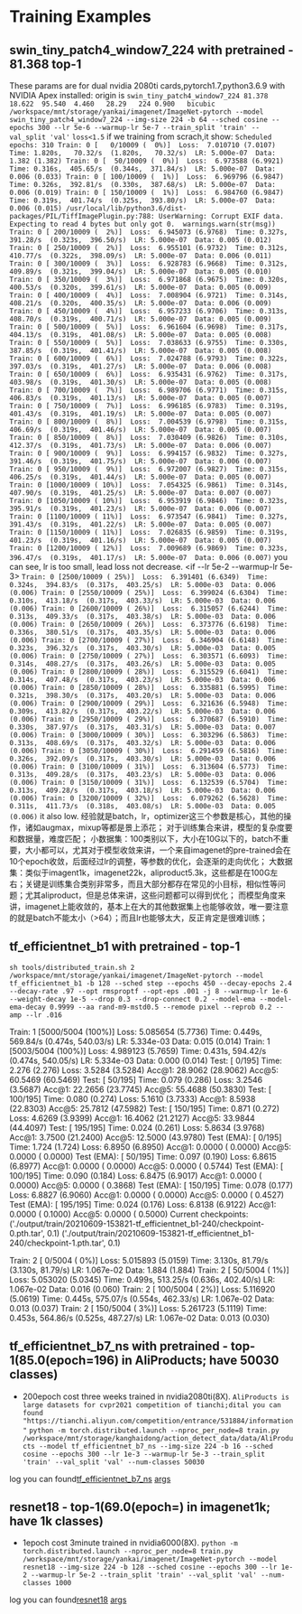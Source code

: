 # Training Examples

## swin_tiny_patch4_window7_224 with pretrained - 81.368 top-1
These params are for dual nvidia 2080ti cards,pytorch1.7,python3.6.9 with NVIDIA Apex installed:
origin is `swin_tiny_patch4_window7_224	81.378	18.622	95.540	4.460	28.29	224	0.900	bicubic`
`/workspace/mnt/storage/yankai/imagenet/ImageNet-pytorch --model swin_tiny_patch4_window7_224 --img-size 224 -b 64 --sched cosine --epochs 300 --lr 5e-6 --warmup-lr 5e-7 --train_split 'train' --val_split 'val'`
`loss<1.5`
if we training from scrach,it show:
`Scheduled epochs: 310
Train: 0 [   0/10009 (  0%)]  Loss:  7.010710 (7.0107)  Time: 1.820s,   70.32/s  (1.820s,   70.32/s)  LR: 5.000e-07  Data: 1.382 (1.382)
Train: 0 [  50/10009 (  0%)]  Loss:  6.973588 (6.9921)  Time: 0.316s,  405.65/s  (0.344s,  371.84/s)  LR: 5.000e-07  Data: 0.006 (0.033)
Train: 0 [ 100/10009 (  1%)]  Loss:  6.969796 (6.9847)  Time: 0.326s,  392.81/s  (0.330s,  387.68/s)  LR: 5.000e-07  Data: 0.006 (0.019)
Train: 0 [ 150/10009 (  1%)]  Loss:  6.984760 (6.9847)  Time: 0.319s,  401.74/s  (0.325s,  393.80/s)  LR: 5.000e-07  Data: 0.006 (0.015)
/usr/local/lib/python3.6/dist-packages/PIL/TiffImagePlugin.py:788: UserWarning: Corrupt EXIF data.  Expecting to read 4 bytes but only got 0. 
  warnings.warn(str(msg))
Train: 0 [ 200/10009 (  2%)]  Loss:  6.945073 (6.9768)  Time: 0.327s,  391.28/s  (0.323s,  396.50/s)  LR: 5.000e-07  Data: 0.005 (0.012)
Train: 0 [ 250/10009 (  2%)]  Loss:  6.955101 (6.9732)  Time: 0.312s,  410.77/s  (0.322s,  398.09/s)  LR: 5.000e-07  Data: 0.006 (0.011)
Train: 0 [ 300/10009 (  3%)]  Loss:  6.928783 (6.9668)  Time: 0.312s,  409.89/s  (0.321s,  399.04/s)  LR: 5.000e-07  Data: 0.005 (0.010)
Train: 0 [ 350/10009 (  3%)]  Loss:  6.971868 (6.9675)  Time: 0.320s,  400.53/s  (0.320s,  399.61/s)  LR: 5.000e-07  Data: 0.005 (0.009)
Train: 0 [ 400/10009 (  4%)]  Loss:  7.008904 (6.9721)  Time: 0.314s,  408.21/s  (0.320s,  400.35/s)  LR: 5.000e-07  Data: 0.006 (0.009)
Train: 0 [ 450/10009 (  4%)]  Loss:  6.957233 (6.9706)  Time: 0.313s,  408.70/s  (0.319s,  400.71/s)  LR: 5.000e-07  Data: 0.005 (0.009)
Train: 0 [ 500/10009 (  5%)]  Loss:  6.961604 (6.9698)  Time: 0.317s,  404.13/s  (0.319s,  401.08/s)  LR: 5.000e-07  Data: 0.005 (0.008)
Train: 0 [ 550/10009 (  5%)]  Loss:  7.038633 (6.9755)  Time: 0.330s,  387.85/s  (0.319s,  401.41/s)  LR: 5.000e-07  Data: 0.005 (0.008)
Train: 0 [ 600/10009 (  6%)]  Loss:  7.024788 (6.9793)  Time: 0.322s,  397.03/s  (0.319s,  401.27/s)  LR: 5.000e-07  Data: 0.006 (0.008)
Train: 0 [ 650/10009 (  6%)]  Loss:  6.935431 (6.9762)  Time: 0.317s,  403.98/s  (0.319s,  401.30/s)  LR: 5.000e-07  Data: 0.005 (0.008)
Train: 0 [ 700/10009 (  7%)]  Loss:  6.989706 (6.9771)  Time: 0.315s,  406.83/s  (0.319s,  401.13/s)  LR: 5.000e-07  Data: 0.005 (0.007)
Train: 0 [ 750/10009 (  7%)]  Loss:  6.996185 (6.9783)  Time: 0.319s,  401.43/s  (0.319s,  401.19/s)  LR: 5.000e-07  Data: 0.005 (0.007)
Train: 0 [ 800/10009 (  8%)]  Loss:  7.004539 (6.9798)  Time: 0.315s,  406.69/s  (0.319s,  401.46/s)  LR: 5.000e-07  Data: 0.005 (0.007)
Train: 0 [ 850/10009 (  8%)]  Loss:  7.030409 (6.9826)  Time: 0.310s,  412.37/s  (0.319s,  401.73/s)  LR: 5.000e-07  Data: 0.006 (0.007)
Train: 0 [ 900/10009 (  9%)]  Loss:  6.994157 (6.9832)  Time: 0.327s,  391.46/s  (0.319s,  401.75/s)  LR: 5.000e-07  Data: 0.006 (0.007)
Train: 0 [ 950/10009 (  9%)]  Loss:  6.972007 (6.9827)  Time: 0.315s,  406.25/s  (0.319s,  401.44/s)  LR: 5.000e-07  Data: 0.005 (0.007)
Train: 0 [1000/10009 ( 10%)]  Loss:  7.054325 (6.9861)  Time: 0.314s,  407.90/s  (0.319s,  401.25/s)  LR: 5.000e-07  Data: 0.007 (0.007)
Train: 0 [1050/10009 ( 10%)]  Loss:  6.953919 (6.9846)  Time: 0.323s,  395.91/s  (0.319s,  401.23/s)  LR: 5.000e-07  Data: 0.006 (0.007)
Train: 0 [1100/10009 ( 11%)]  Loss:  6.973547 (6.9841)  Time: 0.327s,  391.43/s  (0.319s,  401.22/s)  LR: 5.000e-07  Data: 0.005 (0.007)
Train: 0 [1150/10009 ( 11%)]  Loss:  7.026835 (6.9859)  Time: 0.319s,  401.23/s  (0.319s,  401.16/s)  LR: 5.000e-07  Data: 0.005 (0.007)
Train: 0 [1200/10009 ( 12%)]  Loss:  7.009689 (6.9869)  Time: 0.323s,  396.47/s  (0.319s,  401.17/s)  LR: 5.000e-07  Data: 0.006 (0.007)`
you can see, lr is too small, lead loss not decrease.
<if --lr 5e-2 --warmup-lr 5e-3>
`Train: 0 [2500/10009 ( 25%)]  Loss:  6.391401 (6.6349)  Time: 0.324s,  394.83/s  (0.317s,  403.25/s)  LR: 5.000e-03  Data: 0.006 (0.006)
Train: 0 [2550/10009 ( 25%)]  Loss:  6.399024 (6.6304)  Time: 0.310s,  413.18/s  (0.317s,  403.33/s)  LR: 5.000e-03  Data: 0.006 (0.006)
Train: 0 [2600/10009 ( 26%)]  Loss:  6.315057 (6.6244)  Time: 0.313s,  409.33/s  (0.317s,  403.38/s)  LR: 5.000e-03  Data: 0.006 (0.006)
Train: 0 [2650/10009 ( 26%)]  Loss:  6.373776 (6.6198)  Time: 0.336s,  380.51/s  (0.317s,  403.35/s)  LR: 5.000e-03  Data: 0.006 (0.006)
Train: 0 [2700/10009 ( 27%)]  Loss:  6.346904 (6.6148)  Time: 0.323s,  396.32/s  (0.317s,  403.30/s)  LR: 5.000e-03  Data: 0.005 (0.006)
Train: 0 [2750/10009 ( 27%)]  Loss:  6.303571 (6.6093)  Time: 0.314s,  408.27/s  (0.317s,  403.26/s)  LR: 5.000e-03  Data: 0.005 (0.006)
Train: 0 [2800/10009 ( 28%)]  Loss:  6.315529 (6.6041)  Time: 0.314s,  407.48/s  (0.317s,  403.23/s)  LR: 5.000e-03  Data: 0.006 (0.006)
Train: 0 [2850/10009 ( 28%)]  Loss:  6.335881 (6.5995)  Time: 0.321s,  398.30/s  (0.317s,  403.20/s)  LR: 5.000e-03  Data: 0.006 (0.006)
Train: 0 [2900/10009 ( 29%)]  Loss:  6.321636 (6.5948)  Time: 0.309s,  413.82/s  (0.317s,  403.22/s)  LR: 5.000e-03  Data: 0.006 (0.006)
Train: 0 [2950/10009 ( 29%)]  Loss:  6.370687 (6.5910)  Time: 0.330s,  387.97/s  (0.317s,  403.31/s)  LR: 5.000e-03  Data: 0.007 (0.006)
Train: 0 [3000/10009 ( 30%)]  Loss:  6.303296 (6.5863)  Time: 0.313s,  408.69/s  (0.317s,  403.32/s)  LR: 5.000e-03  Data: 0.006 (0.006)
Train: 0 [3050/10009 ( 30%)]  Loss:  6.291459 (6.5816)  Time: 0.326s,  392.09/s  (0.317s,  403.30/s)  LR: 5.000e-03  Data: 0.006 (0.006)
Train: 0 [3100/10009 ( 31%)]  Loss:  6.313604 (6.5773)  Time: 0.313s,  409.28/s  (0.317s,  403.23/s)  LR: 5.000e-03  Data: 0.006 (0.006)
Train: 0 [3150/10009 ( 31%)]  Loss:  6.132539 (6.5704)  Time: 0.313s,  409.28/s  (0.317s,  403.18/s)  LR: 5.000e-03  Data: 0.006 (0.006)
Train: 0 [3200/10009 ( 32%)]  Loss:  6.079262 (6.5628)  Time: 0.311s,  411.73/s  (0.318s,  403.08/s)  LR: 5.000e-03  Data: 0.005 (0.006)`
it also low.
经验就是batch，lr，optimizer这三个参数是核心，其他的操作，诸如augmax，mixup等都是景上添花；
对于训练集合来讲，模型的复杂度要和数据量，难度匹配；
小数据集：100类别以下，大小在10G以下的，batch不重要，大小都可以，尤其对于模型收敛来讲，一个来自imagenet的pre-trained会在10个epoch收敛，后面经过lr的调整，等参数的优化，会逐渐的走向优化；
大数据集：类似于imagent1k，imagenet22k，aliproduct5.3k，这些都是在100G左右；关键是训练集合类别非常多，而且大部分都存在常见的小目标，相似性等问题；尤其aliproduct，但是总体来讲，这些问题都可以得到优化；
而模型角度来讲，imagenet上能收敛的，基本上在大的其他数据集上也能够收敛，唯一要注意的就是batch不能太小（>64）；而且lr也能够太大，反正肯定是很难训练；



## tf_efficientnet_b1 with pretrained -  top-1

`sh tools/distributed_train.sh 2 /workspace/mnt/storage/yankai/imagenet/ImageNet-pytorch --model tf_efficientnet_b1 -b 128 --sched step --epochs 450 --decay-epochs 2.4 --decay-rate .97 --opt rmsproptf --opt-eps .001 -j 8 --warmup-lr 1e-6 --weight-decay 1e-5 --drop 0.3 --drop-connect 0.2 --model-ema --model-ema-decay 0.9999 --aa rand-m9-mstd0.5 --remode pixel --reprob 0.2 --amp --lr .016`

Train: 1 [5000/5004 (100%)]  Loss:  5.085654 (5.7736)  Time: 0.449s,  569.84/s  (0.474s,  540.03/s)  LR: 5.334e-03  Data: 0.015 (0.014)
Train: 1 [5003/5004 (100%)]  Loss:  4.989123 (5.7659)  Time: 0.431s,  594.42/s  (0.474s,  540.05/s)  LR: 5.334e-03  Data: 0.000 (0.014)
Test: [   0/195]  Time: 2.276 (2.276)  Loss:  3.5284 (3.5284)  Acc@1: 28.9062 (28.9062)  Acc@5: 60.5469 (60.5469)
Test: [  50/195]  Time: 0.079 (0.286)  Loss:  3.2546 (3.5687)  Acc@1: 22.2656 (23.7745)  Acc@5: 55.4688 (50.3830)
Test: [ 100/195]  Time: 0.080 (0.274)  Loss:  5.1610 (3.7333)  Acc@1:  8.5938 (22.8303)  Acc@5: 25.7812 (47.5982)
Test: [ 150/195]  Time: 0.871 (0.272)  Loss:  4.6269 (3.9399)  Acc@1: 16.4062 (21.2127)  Acc@5: 33.9844 (44.4097)
Test: [ 195/195]  Time: 0.024 (0.261)  Loss:  5.8634 (3.9768)  Acc@1:  3.7500 (21.2400)  Acc@5: 12.5000 (43.9780)
Test (EMA): [   0/195]  Time: 1.724 (1.724)  Loss:  6.8950 (6.8950)  Acc@1:  0.0000 ( 0.0000)  Acc@5:  0.0000 ( 0.0000)
Test (EMA): [  50/195]  Time: 0.097 (0.190)  Loss:  6.8615 (6.8977)  Acc@1:  0.0000 ( 0.0000)  Acc@5:  0.0000 ( 0.5744)
Test (EMA): [ 100/195]  Time: 0.090 (0.184)  Loss:  6.8475 (6.9017)  Acc@1:  0.0000 ( 0.0000)  Acc@5:  0.0000 ( 0.3868)
Test (EMA): [ 150/195]  Time: 0.078 (0.177)  Loss:  6.8827 (6.9060)  Acc@1:  0.0000 ( 0.0000)  Acc@5:  0.0000 ( 0.4527)
Test (EMA): [ 195/195]  Time: 0.024 (0.176)  Loss:  6.8138 (6.9122)  Acc@1:  0.0000 ( 0.1000)  Acc@5:  0.0000 ( 0.5000)
Current checkpoints:
 ('./output/train/20210609-153821-tf_efficientnet_b1-240/checkpoint-0.pth.tar', 0.1)
 ('./output/train/20210609-153821-tf_efficientnet_b1-240/checkpoint-1.pth.tar', 0.1)

Train: 2 [   0/5004 (  0%)]  Loss:  5.015893 (5.0159)  Time: 3.130s,   81.79/s  (3.130s,   81.79/s)  LR: 1.067e-02  Data: 1.884 (1.884)
Train: 2 [  50/5004 (  1%)]  Loss:  5.053020 (5.0345)  Time: 0.499s,  513.25/s  (0.636s,  402.40/s)  LR: 1.067e-02  Data: 0.016 (0.060)
Train: 2 [ 100/5004 (  2%)]  Loss:  5.116920 (5.0619)  Time: 0.445s,  575.07/s  (0.554s,  462.33/s)  LR: 1.067e-02  Data: 0.013 (0.037)
Train: 2 [ 150/5004 (  3%)]  Loss:  5.261723 (5.1119)  Time: 0.453s,  564.86/s  (0.525s,  487.27/s)  LR: 1.067e-02  Data: 0.013 (0.030)


## tf_efficientnet_b7_ns with pretrained -  top-1(85.0(epoch=196) in AliProducts; have 50030 classes)
- 200epoch cost three weeks trained in nvidia2080ti(8X).
`AliProducts is large datasets for cvpr2021 competition of tianchi;dital you can found "https://tianchi.aliyun.com/competition/entrance/531884/information"`
`python -m torch.distributed.launch --nproc_per_node=8 train.py /workspace/mnt/storage/kanghaidong/action_detect_data/data/AliProducts --model tf_efficientnet_b7_ns --img-size 224 -b 16 --sched cosine --epochs 300 --lr 1e-3 --warmup-lr 5e-3 --train_split 'train' --val_split 'val' --num-classes 50030`

log you can found[tf_efficientnet_b7_ns](output/train/20210608-165417-tf_efficientnet_b7_ns-224/summary.csv)
[args](output/train/20210608-165417-tf_efficientnet_b7_ns-224/args.yaml)


## resnet18 -  top-1(69.0(epoch=) in imagenet1k; have 1k classes)
- 1epoch cost 3minute trained in nvidia6000(8X).
`python -m torch.distributed.launch --nproc_per_node=8 train.py /workspace/mnt/storage/yankai/imagenet/ImageNet-pytorch --model resnet18 --img-size 224 -b 128 --sched cosine --epochs 300 --lr 1e-2 --warmup-lr 5e-2 --train_split 'train' --val_split 'val' --num-classes 1000`

log you can found[resnet18](output/train/20210707-094750-resnet18-224/summary.csv)
[args](output/train/20210707-094750-resnet18-224/args.yaml)